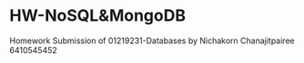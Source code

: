 # HW-NoSQL&MongoDB

Homework Submission of 01219231-Databases
by Nichakorn Chanajitpairee 6410545452

